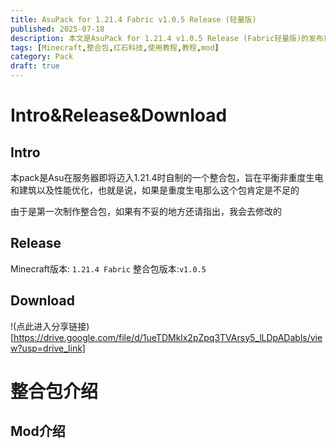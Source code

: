 ```yaml
---
title: AsuPack for 1.21.4 Fabric v1.0.5 Release (轻量版)
published: 2025-07-18
description: 本文是AsuPack for 1.21.4 v1.0.5 Release (Fabric轻量版)的发布页面，这也是我第一次做整合包
tags: [Minecraft,整合包,红石科技,使用教程,教程,mod]
category: Pack
draft: true
---
```


# Intro&Release&Download
## Intro
本pack是Asu在服务器即将迈入1.21.4时自制的一个整合包，旨在平衡非重度生电和建筑以及性能优化，也就是说，如果是重度生电那么这个包肯定是不足的

由于是第一次制作整合包，如果有不妥的地方还请指出，我会去修改的

## Release
Minecraft版本: `1.21.4 Fabric`
整合包版本:`v1.0.5`

## Download 
!(点此进入分享链接)[https://drive.google.com/file/d/1ueTDMklx2pZpq3TVArsy5_lLDpADabls/view?usp=drive_link]

# 整合包介绍
## Mod介绍
